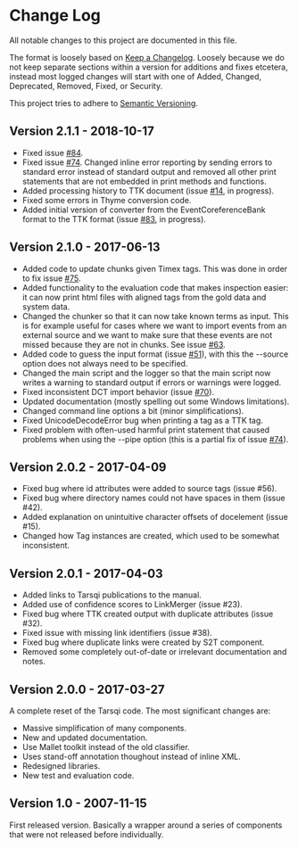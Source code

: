 # Change Log

All notable changes to this project are documented in this file.

The format is loosely based on [Keep a Changelog](http://keepachangelog.com/). Loosely because we do not keep separate sections within a version for additions and fixes etcetera, instead most logged changes will start with one of Added, Changed, Deprecated, Removed, Fixed, or Security.

This project tries to adhere to [Semantic Versioning](http://semver.org/).


## Version 2.1.1 - 2018-10-17

- Fixed issue [#84](https://github.com/tarsqi/ttk/issues/84).
- Fixed issue [#74](https://github.com/tarsqi/ttk/issues/74). Changed inline error reporting by sending errors to standard error instead of standard output and removed all other print statements that are not embedded in print methods and functions.
- Added processing history to TTK document (issue [#14](https://github.com/tarsqi/ttk/issues/14), in progress).
- Fixed some errors in Thyme conversion code.
- Added initial version of converter from the EventCoreferenceBank format to the TTK format (issue [#83](https://github.com/tarsqi/ttk/issues/83), in progress).


## Version 2.1.0 - 2017-06-13

- Added code to update chunks given Timex tags. This was done in order to fix issue [#75](https://github.com/tarsqi/ttk/issues/75).
- Added functionality to the evaluation code that makes inspection easier: it can now print html files with aligned tags from the gold data and system data.
- Changed the chunker so that it can now take known terms as input. This is for example useful for cases where we want to import events from an external source and we want to make sure that these events are not missed because they are not in chunks. See issue [#63](https://github.com/tarsqi/ttk/issues/63).
- Added code to guess the input format (issue [#51](https://github.com/tarsqi/ttk/issues/63)), with this the --source option does not always need to be specified.
- Changed the main script and the logger so that the main script now writes a warning to standard output if errors or warnings were logged.
- Fixed inconsistent DCT import behavior (issue [#70](https://github.com/tarsqi/ttk/issues/70)).
- Updated documentation (mostly spelling out some Windows limitations).
- Changed command line options a bit (minor simplifications).
- Fixed UnicodeDecodeError bug when printing a tag as a TTK tag.
- Fixed problem with often-used harmful print statement that caused problems when using the --pipe option (this is a partial fix of issue [#74](https://github.com/tarsqi/ttk/issues/74)).


## Version 2.0.2 - 2017-04-09

- Fixed bug where id attributes were added to source tags (issue #56).
- Fixed bug where directory names could not have spaces in them (issue #42).
- Added explanation on unintuitive character offsets of docelement (issue #15).
- Changed how Tag instances are created, which used to be somewhat inconsistent.


## Version 2.0.1 - 2017-04-03

- Added links to Tarsqi publications to the manual.
- Added use of confidence scores to LinkMerger (issue #23).
- Fixed bug where TTK created output with duplicate attributes (issue #32).
- Fixed issue with missing link identifiers (issue #38).
- Fixed bug where duplicate links were created by S2T component.
- Removed some completely out-of-date or irrelevant documentation and notes.


## Version 2.0.0 - 2017-03-27

A complete reset of the Tarsqi code. The most significant changes are:

- Massive simplification of many components.
- New and updated documentation.
- Use Mallet toolkit instead of the old classifier.
- Uses stand-off annotation thoughout instead of inline XML.
- Redesigned libraries.
- New test and evaluation code.


## Version 1.0 - 2007-11-15

First released version. Basically a wrapper around a series of components that were not released before individually.
